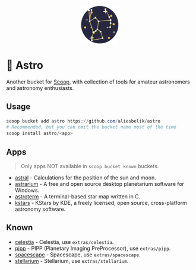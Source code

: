 <div align="center">
  <img src="assets/images/logo.svg" alt="logo" width="20%">
</div>

# :stars: Astro

Another bucket for [Scoop](https://scoop.sh/), with collection of tools for amateur astronomers and astronomy enthusiasts.

## Usage

```powershell
scoop bucket add astro https://github.com/aliesbelik/astro
# Recommended, but you can omit the bucket name most of the time
scoop install astro/<app>
```

## Apps

> Only apps NOT available in `scoop bucket known` buckets.

- [astral](https://github.com/sj14/astral) - Calculations for the position of the sun and moon.
- [astrarium](https://github.com/Astrarium/Astrarium) - A free and open source desktop planetarium software for Windows.
- [astroterm](https://github.com/da-luce/astroterm) - A terminal-based star map written in C.
- [kstars](https://kstars.kde.org/) - KStars by KDE, a freely licensed, open source, cross-platform astronomy software.

## Known

- [celestia](https://celestiaproject.space/) - Celestia, use `extras/celestia`.
- [pipp](https://web.archive.org/web/20230604160543/https://sites.google.com/site/astropipp/home) - PIPP (Planetary Imaging PreProcessor), use `extras/pipp`.
- [spacescape](http://alexcpeterson.com/spacescape/) - Spacescape, use `extras/spacescape`.
- [stellarium](https://stellarium.org/) - Stellarium, use `extras/stellarium`.
